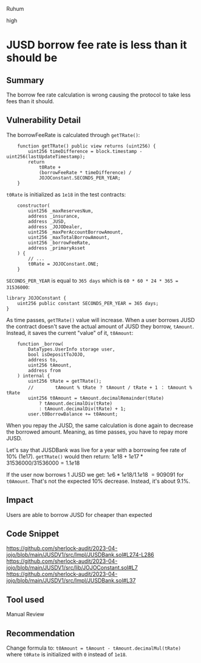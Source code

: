 Ruhum

high

# JUSD borrow fee rate is less than it should be

## Summary
The borrow fee rate calculation is wrong causing the protocol to take less fees than it should.

## Vulnerability Detail
The borrowFeeRate is calculated through `getTRate()`:

```sol
    function getTRate() public view returns (uint256) {
        uint256 timeDifference = block.timestamp - uint256(lastUpdateTimestamp);
        return
            t0Rate +
            (borrowFeeRate * timeDifference) /
            JOJOConstant.SECONDS_PER_YEAR;
    }
```
`t0Rate` is initialized as `1e18` in the test contracts:

```sol
    constructor(
        uint256 _maxReservesNum,
        address _insurance,
        address _JUSD,
        address _JOJODealer,
        uint256 _maxPerAccountBorrowAmount,
        uint256 _maxTotalBorrowAmount,
        uint256 _borrowFeeRate,
        address _primaryAsset
    ) {
        // ...
        t0Rate = JOJOConstant.ONE;
    }
```

`SECONDS_PER_YEAR` is equal to `365 days` which is `60 * 60 * 24 * 365 = 31536000`:

```sol
library JOJOConstant {
    uint256 public constant SECONDS_PER_YEAR = 365 days;
}
```

As time passes, `getTRate()` value will increase. When a user borrows JUSD the contract doesn't save the actual amount of JUSD they borrow, `tAmount`. Instead, it saves the current "value" of it, `t0Amount`:

```sol
    function _borrow(
        DataTypes.UserInfo storage user,
        bool isDepositToJOJO,
        address to,
        uint256 tAmount,
        address from
    ) internal {
        uint256 tRate = getTRate();
        //        tAmount % tRate ？ tAmount / tRate + 1 ： tAmount % tRate
        uint256 t0Amount = tAmount.decimalRemainder(tRate)
            ? tAmount.decimalDiv(tRate)
            : tAmount.decimalDiv(tRate) + 1;
        user.t0BorrowBalance += t0Amount;
```

When you repay the JUSD, the same calculation is done again to decrease the borrowed amount. Meaning, as time passes, you have to repay more JUSD.

Let's say that JUSDBank was live for a year with a borrowing fee rate of 10% (1e17). `getTRate()` would then return:
$1e18 + 1e17 * 31536000 / 31536000 = 1.1e18$

If the user now borrows 1 JUSD we get: $1e6 * 1e18 / 1.1e18 ~= 909091$ for `t0Amount`. That's not the expected 10% decrease. Instead, it's about 9.1%.

## Impact
Users are able to borrow JUSD for cheaper than expected

## Code Snippet
https://github.com/sherlock-audit/2023-04-jojo/blob/main/JUSDV1/src/Impl/JUSDBank.sol#L274-L286
https://github.com/sherlock-audit/2023-04-jojo/blob/main/JUSDV1/src/lib/JOJOConstant.sol#L7
https://github.com/sherlock-audit/2023-04-jojo/blob/main/JUSDV1/src/Impl/JUSDBank.sol#L37
## Tool used

Manual Review

## Recommendation
Change formula to:
`t0Amount = tAmount - tAmount.decimalMul(tRate)` where `t0Rate` is initialized with `0` instead of `1e18`.
